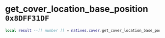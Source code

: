 # get_cover_location_base_position `0x8DFF31DF`

```lua
local result --[[ number ]] = natives.cover.get_cover_location_base_position(_unk0 --[[ number ]], _unk1 --[[ number ]])
```